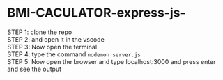 # BMI-CACULATOR-express-js-<br>
STEP 1: clone the repo<br>
STEP 2: and open it in the vscode <br>
STEP 3: Now open the terminal<br>
STEP 4: type the command `nodemon server.js`<br>
STEP 5: Now open the browser and type localhost:3000 and press enter and see the output

